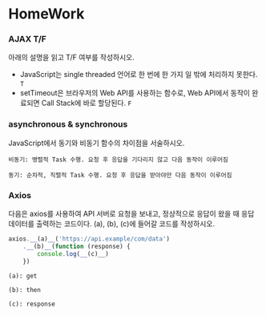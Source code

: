 # HomeWork

### AJAX T/F

아래의 설명을 읽고 T/F 여부를 작성하시오.

- JavaScript는 single threaded 언어로 한 번에 한 가지 일 밖에 처리하지 못한다. `T`
- setTimeout은 브라우저의 Web API를 사용하는 함수로, Web API에서 동작이
완료되면 Call Stack에 바로 할당된다. `F`



### asynchronous & synchronous

JavaScript에서 동기와 비동기 함수의 차이점을 서술하시오.

`비동기: 병렬적 Task 수행. 요청 후 응답을 기다리지 않고 다음 동작이 이루어짐`

`동기: 순차적, 직렬적 Task 수행. 요청 후 응답을 받아야만 다음 동작이 이루어짐`



### Axios

다음은 axios를 사용하여 API 서버로 요청을 보내고, 정상적으로 응답이 왔을 때 응답 데이터를 출력하는 코드이다. (a), (b), (c)에 들어갈 코드를 작성하시오.

```js
axios.__(a)__('https://api.example/com/data')
	.__(b)__(function (response) {
	    console.log(__(c)__)
	})
```

`(a): get`

`(b): then`

`(c): response`
